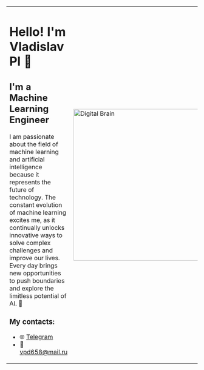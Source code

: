 <table>
  <tr>
    <td>
      <h1>Hello! I'm Vladislav Pl 👋</h1>
      <h2>I'm a Machine Learning Engineer</h2>
      <p>
        I am passionate about the field of machine learning and artificial intelligence because it represents the future of technology.  
        The constant evolution of machine learning excites me, as it continually unlocks innovative ways to solve complex challenges  
        and improve our lives. Every day brings new opportunities to push boundaries and explore the limitless potential of AI. 🚀
      </p>
      <h3>My contacts:</h3>
      <ul>
        <li>🌐 <a href="https://t.me/VladPl_RG">Telegram</a></li>
        <li>📧 <a href="mailto:vpd658@mail.ru">vpd658@mail.ru</a></li>
      </ul>
    </td>
    <td>
      <img src="https://i.pinimg.com/originals/ba/2d/c8/ba2dc8be889560116d694d1aba3eb77b.gif" alt="Digital Brain" width="400" />
    </td>
  </tr>
</table>



<!--
**VladPl78916/VladPl78916** is a ✨ _special_ ✨ repository because its `README.md` (this file) appears on your GitHub profile.

Here are some ideas to get you started:

- 🔭 I’m currently working on ...
- 🌱 I’m currently learning ...
- 👯 I’m looking to collaborate on ...
- 🤔 I’m looking for help with ...
- 💬 Ask me about ...
- 📫 How to reach me: ...
- 😄 Pronouns: ...
- ⚡ Fun fact: ...
-->
